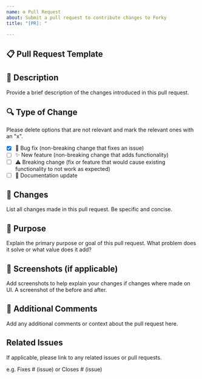 ```yaml
---
name: ⚙️ Pull Request
about: Submit a pull request to contribute changes to Forky
title: "[PR]: "

---
```


## 📋 Pull Request Template

## 📝 Description

Provide a brief description of the changes introduced in this pull request.

## 🔍 Type of Change

Please delete options that are not relevant and mark the relevant ones with an "x".

- [x] 🐛 Bug fix (non-breaking change that fixes an issue)
- [ ] ✨ New feature (non-breaking change that adds functionality)
- [ ] ⚠️ Breaking change (fix or feature that would cause existing functionality to not work as expected)
- [ ] 📝 Documentation update

## 🔄 Changes

List all changes made in this pull request. Be specific and concise.

## 🎯 Purpose

Explain the primary purpose or goal of this pull request. What problem does it solve or what value does it add?

## 📸 Screenshots (if applicable)

Add screenshots to help explain your changes if changes where made on UI. A screenshot of the before and after.

## 💬 Additional Comments

Add any additional comments or context about the pull request here.

## Related Issues

If applicable, please link to any related issues or pull requests.

e.g. Fixes # (issue) or Closes # (issue)
